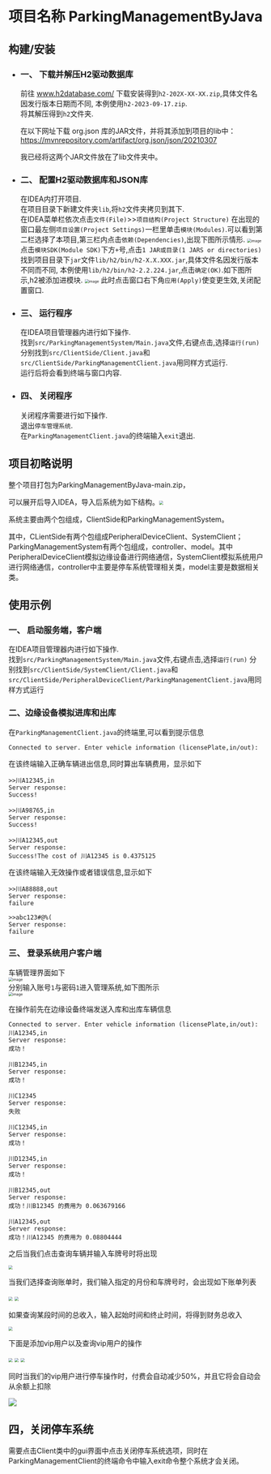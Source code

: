 # 项目名称 ParkingManagementByJava



## 构建/安装

- ### 一、 下载并解压H2驱动数据库  

  前往 www.h2database.com/ 下载安装得到`h2-202X-XX-XX.zip`,具体文件名因发行版本日期而不同, 本例使用`h2-2023-09-17.zip`.  
  将其解压得到`h2`文件夹.

  在以下网址下载 org.json 库的JAR文件，并将其添加到项目的lib中：
  https://mvnrepository.com/artifact/org.json/json/20210307

  我已经将这两个JAR文件放在了lib文件夹中。

- ### 二、 配置H2驱动数据库和JSON库

  在IDEA内打开项目.  
  在项目目录下新建文件夹`lib`,将`h2`文件夹拷贝到其下.  
  在IDEA菜单栏依次点击`文件(File)`>>`项目结构(Project Structure)`
  在出现的窗口最左侧`项目设置(Project Settings)`一栏里单击`模块(Modules)`.可以看到第二栏选择了本项目,第三栏内点击`依赖(Dependencies)`,出现下图所示情形.
  <img src="./images/p1.png" alt="image" style="zoom:50%;" />
  点击`模块SDK(Module SDK)`下方`+`号,点击`1 JAR或目录(1 JARS or directories)`找到项目目录下`jar`文件`lib/h2/bin/h2-X.X.XXX.jar`,具体文件名因发行版本不同而不同, 本例使用`lib/h2/bin/h2-2.2.224.jar`,点击`确定(OK)`.如下图所示,h2被添加进模块.
  <img src="./images/p2.png" alt="image" style="zoom:50%;" />
  此时点击窗口右下角`应用(Apply)`使变更生效,关闭配置窗口.
- ### 三、 运行程序

  在IDEA项目管理器内进行如下操作.  
  找到`src/ParkingManagementSystem/Main.java`文件,右键点击,选择`运行(run)`
  分别找到`src/ClientSide/Client.java`和`src/ClientSide/ParkingManagementClient.java`用同样方式运行.  
  运行后将会看到终端与窗口内容.

- ### 四、 关闭程序
  关闭程序需要进行如下操作.  
  退出`停车管理系统`.  
  在`ParkingManagementClient.java`的终端输入`exit`退出.



## 项目初略说明

整个项目打包为ParkingManagementByJava-main.zip，

可以展开后导入IDEA，导入后系统为如下结构。<img src="images/8.png" style="zoom:50%;" />

系统主要由两个包组成，ClientSide和ParkingManagementSystem。

其中，CLientSide有两个包组成PeripheralDeviceClient、SystemClient；ParkingManagementSystem有两个包组成，controller、model。其中PeripheralDeviceClient模拟边缘设备进行网络通信，SystemClient模拟系统用户进行网络通信，controller中主要是停车系统管理相关类，model主要是数据相关类。



## 使用示例

### 一、 启动服务端，客户端

在IDEA项目管理器内进行如下操作.  
找到`src/ParkingManagementSystem/Main.java`文件,右键点击,选择`运行(run)`
分别找到`src/ClientSide/SystemClient/Client.java`和`src/ClientSide/PeripheralDeviceClient/ParkingManagementClient.java`用同样方式运行

### 二、边缘设备模拟进库和出库

在`ParkingManagementClient.java`的终端里,可以看到提示信息

```
Connected to server. Enter vehicle information (licensePlate,in/out):
```
  在该终端输入正确车辆进出信息,同时算出车辆费用，显示如下
  ```
  >>川A12345,in
  Server response: 
  Success!
  
  >>川A98765,in
  Server response: 
  Success!
  
  >>川A12345,out
  Server response: 
  Success!The cost of 川A12345 is 0.4375125
  ```
  在该终端输入无效操作或者错误信息,显示如下
  ```
  >>川A88888,out
  Server response: 
  failure
  
  >>abc123#@%(
  Server response: 
  failure
  ```
### 三、 登录系统用户客户端
车辆管理界面如下  
<img src="./images/p3.png" alt="image" style="zoom:50%;" />  
分别输入账号`1`与密码`1`进入管理系统,如下图所示  
<img src="./images/p4.png" alt="image" style="zoom:50%;" />



在操作前先在边缘设备终端发送入库和出库车辆信息

```
Connected to server. Enter vehicle information (licensePlate,in/out):
川A12345,in
Server response: 
成功！

川B12345,in
Server response: 
成功！

川C12345
Server response: 
失败

川C12345,in
Server response: 
成功！

川D12345,in
Server response: 
成功！

川B12345,out
Server response: 
成功！川B12345 的费用为 0.063679166

川A12345,out
Server response: 
成功！川A12345 的费用为 0.08804444

```

之后当我们点击查询车辆并输入车牌号时将出现

<img src="images/5.png" style="zoom:50%;" />

当我们选择查询账单时，我们输入指定的月份和车牌号时，会出现如下账单列表

<img src="images/6.png" style="zoom:50%;" />

<img src="images/9.png" style="zoom:50%;" />

如果查询某段时间的总收入，输入起始时间和终止时间，将得到财务总收入

<img src="images/10.png" style="zoom:50%;" />

下面是添加vip用户以及查询vip用户的操作

<img src="images/11.png" style="zoom:50%;" />

<img src="images/12.png" style="zoom:50%;" />

<img src="images/13.png" style="zoom:50%;" />

同时当我们的vip用户进行停车操作时，付费会自动减少50%，并且它将会自动会从余额上扣除

![](images/14.png)



## 四，关闭停车系统

需要点击Client类中的gui界面中点击关闭停车系统选项，同时在ParkingManagementClient的终端命令中输入exit命令整个系统才会关闭。
